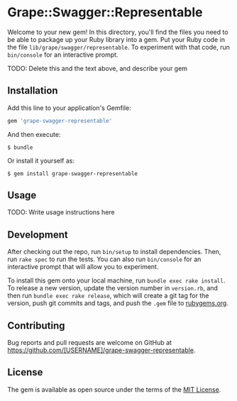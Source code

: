 # Grape::Swagger::Representable

Welcome to your new gem! In this directory, you'll find the files you need to be able to package up your Ruby library into a gem. Put your Ruby code in the file `lib/grape/swagger/representable`. To experiment with that code, run `bin/console` for an interactive prompt.

TODO: Delete this and the text above, and describe your gem

## Installation

Add this line to your application's Gemfile:

```ruby
gem 'grape-swagger-representable'
```

And then execute:

    $ bundle

Or install it yourself as:

    $ gem install grape-swagger-representable

## Usage

TODO: Write usage instructions here

## Development

After checking out the repo, run `bin/setup` to install dependencies. Then, run `rake spec` to run the tests. You can also run `bin/console` for an interactive prompt that will allow you to experiment.

To install this gem onto your local machine, run `bundle exec rake install`. To release a new version, update the version number in `version.rb`, and then run `bundle exec rake release`, which will create a git tag for the version, push git commits and tags, and push the `.gem` file to [rubygems.org](https://rubygems.org).

## Contributing

Bug reports and pull requests are welcome on GitHub at https://github.com/[USERNAME]/grape-swagger-representable.


## License

The gem is available as open source under the terms of the [MIT License](http://opensource.org/licenses/MIT).

